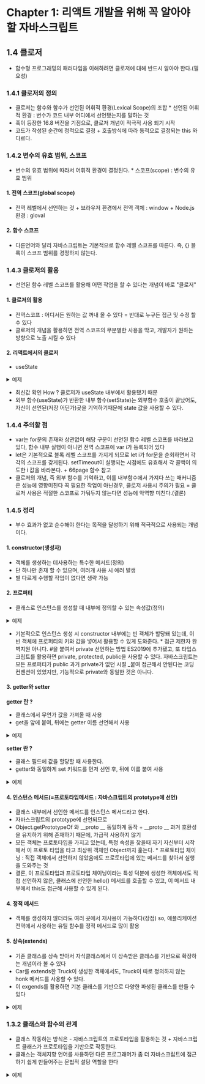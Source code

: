 # Chapter 1: 리액트 개발을 위해 꼭 알아야 할 자바스크립트

## 1.4 클로저
- 함수형 프로그래밍의 패러다임을 이해하려면 클로저에 대해 반드시 알아야 한다.(필요성)

### 1.4.1 클로저의 정의
- 클로저는 함수와 함수가 선언된 어휘적 환경(Lexical Scope)의 조합
\* 선언된 어휘적 환경 : 변수가 코드 내부 어디에서 선언됐는지를 말하는 것
- 훅이 등장한 16.8 버전을 기점으로, 클로저 개념이 적극적 사용 되기 시작
- 코드가 작성된 순간에 정적으로 결정
\+ 호출방식에 따라 동적으로 결정되는 this 와 다르다.

### 1.4.2 변수의 유효 범위, 스코프
- 변수의 유효 범위에 따라서 어휘적 환경이 결정된다.
\* 스코프(scope) : 변수의 유효 범위
#### 1. 전역 스코프(global scope)
- 전역 레벨에서 선언하는 것
\+ 브라우저 환경에서 전역 객체 : window
\+ Node.js환경 : gloval
#### 2. 함수 스코프
- 다른언어와 달리 자바스크립트는 기본적으로 함수 레벨 스코프를 따른다. 즉, {} 블록이 스코프 범위를 경정하지 않는다.

### 1.4.3 클로저의 활용
- 선언된 함수 레벨 스코프를 활용해 어떤 작업을 할 수 있다는 개념이 바로 "클로저"
#### 1. 클로저의 활용
- 전역스코프 : 어디서든 원하는 값 꺼내 올 수 있다 = 반대로 누구든 접근 및 수정 할 수 있다
- 클로저의 개념을 활용하면 전역 스코프의 무분별한 사용을 막고, 개발자가 원하는 방향으로 노출 시킬 수 있다
#### 2. 리액트에서의 클로저
- useState
<details>
<summary>예제</summary>
function Component() {
    const [state, useState] = useState()

    function hadleClick() {
        // useState 호출은 위에서 끝났지만,
        // setState는 계속 내부의 최신값(prev)을 알고 있다.
        // 이는 클로저를 활용했기 때문에 가능하다
        setState((prev) => prev + 1)
    }
}
</details>

- 최신값 확인 How ? 클로저가 useState 내부에서 활용됐기 때문
- 외부 함수(useState)가 반환한 내부 함수(setState)는 외부함수 호출이 끝났어도,
자신이 선언된(저장 어딘가)곳을 기억하기때문에 state 값을 사용할 수 있다.

### 1.4.4 주의할 점
- var는 for문의 존재와 상관없이 해당 구문이 선언된 함수 레벨 스코프를 바라보고 있다,
함수 내부 실행이 아니면 전역 스코프에 var i가 등록되어 있다
- let은 기본적으로 블록 레벨 스코프를 가지게 되므로 let i가 for문을 순회하면서 각각의 스코프를 갖게된다.
setTimeout이 실행되는 시점에도 유효해서 각 콜백이 의도한 i 값을 바라본다.
\+ 66page 함수 참고
- 클로저의 개념, 즉 외부 함수를 기억하고, 이를 내부함수에서 가져다 쓰는 매커니즘은 성능에 영향미친다
꼭 필요한 작업이 아닌경우, 클로저 사용시 주의가 필요 = 클로저 사용은 적절한 스코프로 가둬두지 않는다면 성능에 악역향 미친다.(결론)

### 1.4.5 정리
- 부수 효과가 없고 순수해야 한다는 목적을 달성하기 위해 적극적으로 사용되는 개념이다.




#### 1. constructor(생성자)
- 객체를 생성하는 데사용하는 특수한 메서드(정의)
- 단 하나만 존재 할 수 있으며, 여러개 사용 시 에러 발생
- 별 다르게 수행할 작업이 없다면 생략 가능

#### 2. 프로퍼티
- 클래스로 인스턴스를 생성할 때 내부에 정의할 수 있는 속성값(정의)
<details>
<summary>예제</summary>
class Car {
    constructor(name) {
        // 값을 받으면 내부에 프로퍼티로 할당된다.
        this.name = name
    }
}

const myCar = new Car('자동차') // 프로퍼티 값을 넘겨주었다.
</details>

- 기본적으로 인스턴스 생성 시 constructor 내부에는 빈 객체가 할당돼 있는데,
이 빈 객체에 프로퍼티의 키와 값을 넣어서 활용할 수 있게 도와준다.
\* 접근 제한자 완벽지원 아니다. #을 붙여서 private 선언하는 방법 ES2019에 추가됐고, 또 타입스크립트를 활용하면 private, protected, public을 사용할 수 있다.
자바스크립트는 모든 프로퍼티가 public
과거 private가 없던 시절 _붙여 접근해서 안된다는 코딩 컨벤션이 있었지만, 기능적으로 private와 동일한 것은 아니다.

#### 3. getter와 setter
**getter 란 ?**
- 클래스에서 무언가 값을 가져올 때 사용
- get을 앞에 붙여, 뒤에는 getter 이름 선언해서 사용
<details>
<summary>예제</summary>
class Car {
    constructor(name) {
        this.name = name
    }
    get firstCharacter() {
    return this.name[0]
    }
}

const myCar = new Car('자동차')

myCar.firstCharacter // 차
</details>

**setter 란 ?**
- 클래스 필드에 값을 할당할 때 사용한다.
- getter와 동일하게 set 키워드를 먼저 선언 후, 뒤에 이름 붙여 사용

<details>
<summary>예제</summary>
class Car {
    constructor(name) {
        this.name = name
    }
    get firstCharacter() {
    return this.name[0]
    }

    set firstCharacter(char) {
        this.name = [char, ...this.name.slice(1).join('')]
    }
}

const myCar = new Car('자동차')

myCar.firstCharacter // 차

// '차'를 할당한다.
myCar.firstCharacter = '차'

console.log(myCar.firstCharacter, myCar.name) // 차, 자동차
</details>

#### 4. 인스턴스 메서드(=프로토타입메서드 : 자바스크립트의 prototype에 선언)
- 클래스 내부에서 선언한 메서드를 인스턴스 메서드라고 한다.
- 자바스크립트의 prototype에 선언되므로 
- Object.getPrototypeOf 와 __proto __ 동일하게 동작
\+ __proto __ 과거 호환성을 유지하기 위해 존재하기 때문에, 가급적 사용하지 않기
- 모든 객체는 프로토타입을 가지고 있는데, 특정 속성을 찾을때 자기 자신부터 시작해서 이 프로토 타입을 타고 최상위 객체인 Object까지 훑는다.
\* 프로토타입 체이닝 : 직접 객체에서 선언하지 않았음에도 프로토타입에 있는 메서드를 찾아서 실행을 도와주는 것
- 결론, 이 프로토타입과 프로토타입 체이닝이라는 특성 덕분에 생성한 객체에서도 직접 선언하지 않은, 클래스에 선언한 hello() 메서드를 호출할 수 있고, 이 메서드 내부에서 this도 접근해 사용할 수 있게 된다.

#### 4. 정적 메서드
- 객체를 생성하지 않더라도 여러 곳에서 재사용이 가능하다(장점)
so, 애플리케이션 전역에서 사용하는 유틸 함수를 정적 메서드로 많이 활용

#### 5. 상속(extends)
- 기존 클래스를 상속 받아서 자식클래스에서 이 상속받은 클래스를 기반으로 확장하는 개념이라 볼 수 있다
- Car를 extends한 Truck이 생성한 객체에서도, Truck이 따로 정의하지 않는 honk 메서드를 사용할 수 있다.
- 이 exgends를 활용하면 기본 클래스를 기반으로 다양한 파생된 클래스를 만들 수 있다
<details>
<summary>예제</summary>
class car {
    constructor(name) {
        this.name = name
    }

    honk() {
        console.log(`${this.name} 경적을 울립니다!`)
    }
}

class Truck extends Car {
    constructor(name) {
        // 부모 클래스의 constructor, 즉 Car의 constructor를 호출한다.
        super(name)
    }

    load() {
        console.log('짐을 싣습니다.')
    }
}

const myCar = new Car('자동차')
myCar.honk() // 자동차 경적을 올립니다!

const truck = new Truck('트럭')
truck.honk() // 트럭 경적을 울립니다.
truck.load() // 짐을 싣습니다!
</details>

### 1.3.2 클래스와 함수의 관계
- 클래스 작동하는 방식은 - 자바스크립트의 프로토타입을 활용하는 것
\+ 자바스크립트 클래스가 프로토타입을 기반으로 작동한다.
- 클래스는 객체지향 언어를 사용하던 다른 프로그래머가 좀 더 자바스크립트에 접근하기 쉽게 만들어주는 문법적 설탕 역할을 한다
<details>
<summary>예제</summary>
var Car = (function () {
    function Car(name) {
        this.name = name
    }

    // 프로토타입 메서드. 실제로 프로토타입에 할당해야 프로토타입 메서드로 작동한다.
    Car.prototype.honk = function () {
        console.log(`${this.name}이 경적을 울립니다`)
    }

    // 정적 메서드. 인스턴스 생성 없이 바로 호출 가능하므로 직접 할당했다.
    Car.hello = function () {
        console.log('저는 자동차 입니다')
    }

    // Car 객체에 속성을 직접 정의했다
    Object.defineProperty(Car, 'age', {
        // get과 set은 각각 접근자, 설정자로 사용할 수 있는 예약어다.
        // getter
        get : function () {
            return this.carAge
        },
        // setter
        set : function(value) {
            this.carAge = value
        },
    })

    return Car
})()
</details>


